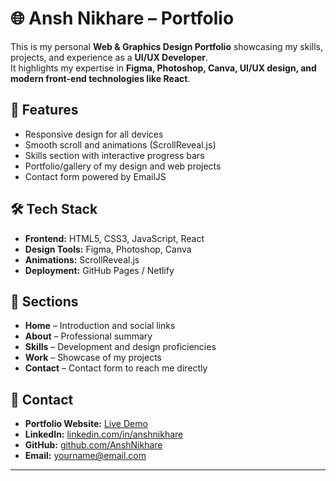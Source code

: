# 🌐 Ansh Nikhare – Portfolio

This is my personal **Web & Graphics Design Portfolio** showcasing my skills, projects, and experience as a **UI/UX Developer**.  
It highlights my expertise in **Figma, Photoshop, Canva, UI/UX design, and modern front-end technologies like React**.

## 🚀 Features
- Responsive design for all devices  
- Smooth scroll and animations (ScrollReveal.js)  
- Skills section with interactive progress bars  
- Portfolio/gallery of my design and web projects  
- Contact form powered by EmailJS  

## 🛠️ Tech Stack
- **Frontend:** HTML5, CSS3, JavaScript, React  
- **Design Tools:** Figma, Photoshop, Canva  
- **Animations:** ScrollReveal.js  
- **Deployment:** GitHub Pages / Netlify  

## 📂 Sections
- **Home** – Introduction and social links  
- **About** – Professional summary  
- **Skills** – Development and design proficiencies  
- **Work** – Showcase of my projects  
- **Contact** – Contact form to reach me directly  

## 📧 Contact
- **Portfolio Website:** [Live Demo](https://your-portfolio-link.com)  
- **LinkedIn:** [linkedin.com/in/anshnikhare](https://www.linkedin.com/in/anshnikhare)  
- **GitHub:** [github.com/AnshNikhare](https://github.com/AnshNikhare)  
- **Email:** yourname@email.com  

---
